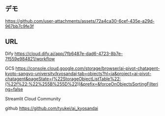 
## デモ


https://github.com/user-attachments/assets/72a4ca30-6cef-435e-a29d-967bb7c9fe3f




## URL

Dify
https://cloud.dify.ai/app/7fb6487e-dad6-4723-8b7e-7f559e984821/workflow

GCS
https://console.cloud.google.com/storage/browser/ai-pivot-chatagent-kyoto-sangyo-university/kyosandai;tab=objects?hl=ja&project=ai-pivot-chatagent&pageState=(%22StorageObjectListTable%22:(%22f%22:%22%255B%255D%22))&prefix=&forceOnObjectsSortingFiltering=false

Streamlit Cloud Community


github
https://github.com/tyukei/ai_kyosandai
